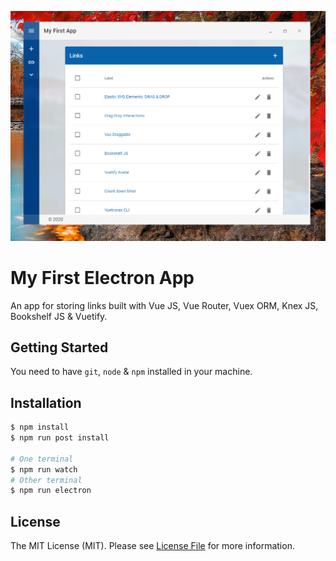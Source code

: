![Image](https://github.com/ruttyj/MyFirstElectronApp/blob/master/docs/LightMode.PNG?raw=true "Image")





# My First Electron App

An app for storing links built with Vue JS, Vue Router, Vuex ORM, Knex JS, Bookshelf JS & Vuetify. 

## Getting Started

You need to have `git`, `node` & `npm` installed in your machine.

## Installation

```bash
$ npm install
$ npm run post install

# One terminal
$ npm run watch
# Other terminal
$ npm run electron
```

## License

The MIT License (MIT). Please see [License File](LICENSE.md) for more information.